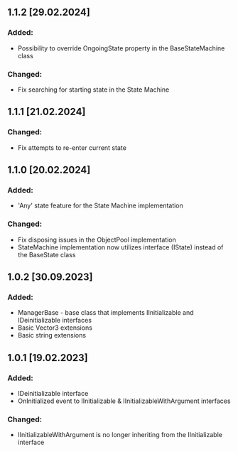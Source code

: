 ## 1.1.2 [29.02.2024]

### Added:
- Possibility to override OngoingState property in the BaseStateMachine class

### Changed:
- Fix searching for starting state in the State Machine

## 1.1.1 [21.02.2024]

### Changed:
- Fix attempts to re-enter current state

## 1.1.0 [20.02.2024]

### Added:
- 'Any' state feature for the State Machine implementation

### Changed:
- Fix disposing issues in the ObjectPool implementation
- StateMachine implementation now utilizes interface (IState) instead of the BaseState class

## 1.0.2 [30.09.2023]

### Added:
- ManagerBase - base class that implements IInitializable and IDeinitializable interfaces
- Basic Vector3 extensions
- Basic string extensions

## 1.0.1 [19.02.2023]

### Added:
- IDeinitializable interface
- OnInitialized event to IInitializable & IInitializableWithArgument interfaces

### Changed:
- IInitializableWithArgument is no longer inheriting from the IInitializable interface